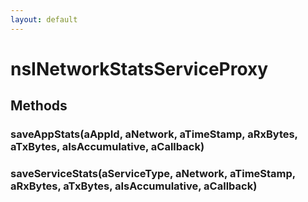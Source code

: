 ```yaml
---
layout: default
---
```


# nsINetworkStatsServiceProxy #

## Methods ##

### saveAppStats(aAppId, aNetwork, aTimeStamp, aRxBytes, aTxBytes, aIsAccumulative, aCallback) ###

### saveServiceStats(aServiceType, aNetwork, aTimeStamp, aRxBytes, aTxBytes, aIsAccumulative, aCallback) ###
